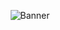 <p align="center">
    <img src="https://git-profile-readme-banner.vercel.app/api/python?username=ReginaMos&txt=front-end%20developer&bg=LightCyan&fill=black" alt="Banner" />
</p>
  

<!--
**ReginaMos/reginamos** is a ✨ _special_ ✨ repository because its `README.md` (this file) appears on your GitHub profile.

Here are some ideas to get you started:

- 🔭 I’m currently working on ...
- 🌱 I’m currently learning ...
- 👯 I’m looking to collaborate on ...
- 🤔 I’m looking for help with ...
- 💬 Ask me about ...
- 📫 How to reach me: ...
- 😄 Pronouns: ...
- ⚡ Fun fact: ...
-->
